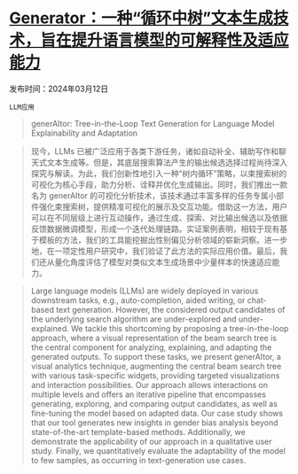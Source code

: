 # [Generator：一种“循环中树”文本生成技术，旨在提升语言模型的可解释性及适应能力](https://arxiv.org/abs/2403.07627)

发布时间：2024年03月12日

`LLM应用`

> generAItor: Tree-in-the-Loop Text Generation for Language Model Explainability and Adaptation

> 现今，LLMs 已被广泛应用于各类下游任务，诸如自动补全、辅助写作和聊天式文本生成等。但是，其底层搜索算法产生的输出候选选择过程尚待深入探究与解读。为此，我们创新性地引入一种“树内循环”策略，以束搜索树的可视化为核心手段，助力分析、诠释并优化生成输出。同时，我们推出一款名为 generAItor 的可视化分析技术，该技术通过丰富多样的任务专属小部件强化束搜索树，提供精准可视化的展示及交互功能。借助这一方法，用户可以在不同层级上进行互动操作，通过生成、探索、对比输出候选以及依据反馈数据微调模型，形成一个迭代处理链路。实证案例表明，相较于现有基于模板的方法，我们的工具能挖掘出性别偏见分析领域的崭新洞察。进一步地，在一项定性用户研究中，我们验证了此方法的实际应用价值。最后，我们还从量化角度评估了模型对类似文本生成场景中少量样本的快速适应能力。

> Large language models (LLMs) are widely deployed in various downstream tasks, e.g., auto-completion, aided writing, or chat-based text generation. However, the considered output candidates of the underlying search algorithm are under-explored and under-explained. We tackle this shortcoming by proposing a tree-in-the-loop approach, where a visual representation of the beam search tree is the central component for analyzing, explaining, and adapting the generated outputs. To support these tasks, we present generAItor, a visual analytics technique, augmenting the central beam search tree with various task-specific widgets, providing targeted visualizations and interaction possibilities. Our approach allows interactions on multiple levels and offers an iterative pipeline that encompasses generating, exploring, and comparing output candidates, as well as fine-tuning the model based on adapted data. Our case study shows that our tool generates new insights in gender bias analysis beyond state-of-the-art template-based methods. Additionally, we demonstrate the applicability of our approach in a qualitative user study. Finally, we quantitatively evaluate the adaptability of the model to few samples, as occurring in text-generation use cases.
